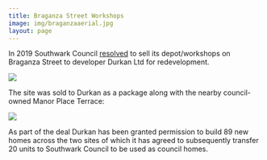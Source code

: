 ```yaml
---
title: Braganza Street Workshops 
image: img/braganzaaerial.jpg
layout: page
---
```

In 2019 Southwark Council [resolved](https://moderngov.southwark.gov.uk/ieDecisionDetails.aspx?Id=6722) to sell its depot/workshops on Braganza Street to developer Durkan Ltd for redevelopment.   

![](https://35percent.org/img/braganzaentrance.jpg)

The site was sold to Durkan as a package along with the nearby council-owned Manor Place Terrace:

![](https://35percent.org/img/manorplaceterrace.jpg)

As part of the deal Durkan has been granted permission to build 89 new homes across the two sites of which it has agreed to subsequently transfer 20 units to Southwark Council to be used as council homes.
